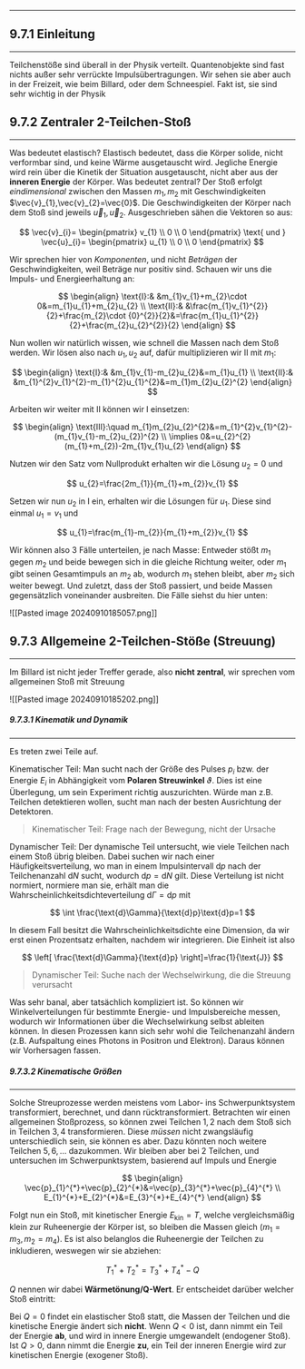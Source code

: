 ***

## 9.7.1 Einleitung
***

Teilchenstöße sind überall in der Physik verteilt. Quantenobjekte sind fast nichts außer sehr verrückte Impulsübertragungen. Wir sehen sie aber auch in der Freizeit, wie beim Billard, oder dem Schneespiel. Fakt ist, sie sind sehr wichtig in der Physik


## 9.7.2 Zentraler 2-Teilchen-Stoß
***

Was bedeutet elastisch? Elastisch bedeutet, dass die Körper solide, nicht verformbar sind, und keine Wärme ausgetauscht wird. Jegliche Energie wird rein über die Kinetik der Situation ausgetauscht, nicht aber aus der **inneren Energie** der Körper.
Was bedeutet zentral? Der Stoß erfolgt *eindimensional* zwischen den Massen $m_{1},m_{2}$ mit Geschwindigkeiten $\vec{v}_{1},\vec{v}_{2}=\vec{0}$. Die Geschwindigkeiten der Körper nach dem Stoß sind jeweils $\vec{u}_{1},\vec{u}_{2}$. Ausgeschrieben sähen die Vektoren so aus:

$$
\vec{v}_{i}=
\begin{pmatrix}
v_{1} \\
0 \\
0
\end{pmatrix}
\text{ und }
\vec{u}_{i}=
\begin{pmatrix}
u_{1} \\
0 \\
0
\end{pmatrix}
$$

Wir sprechen hier von *Komponenten*, und nicht *Beträgen* der Geschwindigkeiten, weil Beträge nur positiv sind. Schauen wir uns die Impuls- und Energieerhaltung an:

$$
\begin{align}
\text{I}:& &m_{1}v_{1}+m_{2}\cdot 0&=m_{1}u_{1}+m_{2}u_{2} \\
\text{II}:& &\frac{m_{1}v_{1}^{2}}{2}+\frac{m_{2}\cdot {0}^{2}}{2}&=\frac{m_{1}u_{1}^{2}}{2}+\frac{m_{2}u_{2}^{2}}{2}
\end{align}
$$

Nun wollen wir natürlich wissen, wie schnell die Massen nach dem Stoß werden. Wir lösen also nach $u_{1},u_{2}$ auf, dafür multiplizieren wir $\text{II}$ mit $m_{1}$:

$$
\begin{align}
\text{I}:& &m_{1}v_{1}-m_{2}u_{2}&=m_{1}u_{1} \\
\text{II}:& &m_{1}^{2}v_{1}^{2}-m_{1}^{2}u_{1}^{2}&=m_{1}m_{2}u_{2}^{2}
\end{align}
$$

Arbeiten wir weiter mit $\text{II}$ können wir $\text{I}$ einsetzen:

$$
\begin{align}
\text{III}:\quad m_{1}m_{2}u_{2}^{2}&=m_{1}^{2}v_{1}^{2}-(m_{1}v_{1}-m_{2}u_{2})^{2} \\
\implies 0&=u_{2}^{2}(m_{1}+m_{2})-2m_{1}v_{1}u_{2}
\end{align}
$$

Nutzen wir den Satz vom Nullprodukt erhalten wir die Lösung $u_{2}=0$ und

$$
u_{2}=\frac{2m_{1}}{m_{1}+m_{2}}v_{1}
$$

Setzen wir nun $u_{2}$ in $\text{I}$ ein, erhalten wir die Lösungen für $u_{1}$. Diese sind einmal $u_{1}=v_{1}$ und

$$
u_{1}=\frac{m_{1}-m_{2}}{m_{1}+m_{2}}v_{1}
$$

Wir können also 3 Fälle unterteilen, je nach Masse: Entweder stößt $m_{1}$ gegen $m_{2}$ und beide bewegen sich in die gleiche Richtung weiter, oder $m_{1}$ gibt seinen Gesamtimpuls an $m_{2}$ ab, wodurch $m_{1}$ stehen bleibt, aber $m_{2}$ sich weiter bewegt. Und zuletzt, dass der Stoß passiert, und beide Massen gegensätzlich voneinander ausbreiten. Die Fälle siehst du hier unten:

![[Pasted image 20240910185057.png]]


## 9.7.3 Allgemeine 2-Teilchen-Stöße (Streuung)
***

Im Billard ist nicht jeder Treffer gerade, also **nicht zentral**, wir sprechen vom allgemeinen Stoß mit Streuung

![[Pasted image 20240910185202.png]]


##### 9.7.3.1 Kinematik und Dynamik
***

Es treten zwei Teile auf.

Kinematischer Teil:
Man sucht nach der Größe des Pulses $p_{i}$ bzw. der Energie $E_{i}$ in Abhängigkeit vom **Polaren Streuwinkel** $\vartheta$. Dies ist eine Überlegung, um sein Experiment richtig auszurichten. Würde man z.B. Teilchen detektieren wollen, sucht man nach der besten Ausrichtung der Detektoren.

>Kinematischer Teil: Frage nach der Bewegung, nicht der Ursache


Dynamischer Teil:
Der dynamische Teil untersucht, wie viele Teilchen nach einem Stoß übrig bleiben. Dabei suchen wir nach einer Häufigkeitsverteilung, wo man in einem Impulsintervall $\text{d}p$ nach der Teilchenanzahl $\text{d}N$ sucht, wodurch $\text{d}p=\text{d}N$ gilt. Diese Verteilung ist nicht normiert, normiere man sie, erhält man die Wahrscheinlichkeitsdichteverteilung $\text{d}\Gamma=\text{d}p$ mit

$$
\int \frac{\text{d}\Gamma}{\text{d}p}\text{d}p=1
$$

In diesem Fall besitzt die Wahrscheinlichkeitsdichte eine Dimension, da wir erst einen Prozentsatz erhalten, nachdem wir integrieren. Die Einheit ist also

$$
\left[ \frac{\text{d}\Gamma}{\text{d}p} \right]=\frac{1}{\text{J}}
$$


>Dynamischer Teil: Suche nach der Wechselwirkung, die die Streuung verursacht

Was sehr banal, aber tatsächlich kompliziert ist. So können wir Winkelverteilungen für bestimmte Energie- und Impulsbereiche messen, wodurch wir Informationen über die Wechselwirkung selbst ableiten können. In diesen Prozessen kann sich sehr wohl die Teilchenanzahl ändern (z.B. Aufspaltung eines Photons in Positron und Elektron). Daraus können wir Vorhersagen fassen.


##### 9.7.3.2 Kinematische Größen
***

Solche Streuprozesse werden meistens vom Labor- ins Schwerpunktsystem transformiert, berechnet, und dann rücktransformiert.
Betrachten wir einen allgemeinen Stoßprozess, so können zwei Teilchen $1,2$ nach dem Stoß sich in Teilchen $3,4$ transformieren. Diese *müssen* nicht zwangsläufig unterschiedlich sein, sie können es aber. Dazu könnten noch weitere Teilchen $5,6,\dots$ dazukommen. Wir bleiben aber bei 2 Teilchen, und untersuchen im Schwerpunktsystem, basierend auf Impuls und Energie

$$
\begin{align}
\vec{p}_{1}^{*}+\vec{p}_{2}^{*}&=\vec{p}_{3}^{*}+\vec{p}_{4}^{*} \\
E_{1}^{*}+E_{2}^{*}&=E_{3}^{*}+E_{4}^{*}
\end{align}
$$

Folgt nun ein Stoß, mit kinetischer Energie $E_{\text{kin}}=T$, welche vergleichsmäßig klein zur Ruheenergie der Körper ist, so bleiben die Massen gleich ($m_{1}=m_{3},m_{2}=m_{4}$). Es ist also belanglos die Ruheenergie der Teilchen zu inkludieren, weswegen wir sie abziehen:

$$
T_{1}^{*}+T_{2}^{*}=T_{3}^{*}+T_{4}^{*}-Q
$$

$Q$ nennen wir dabei **Wärmetönung/Q-Wert**. Er entscheidet darüber welcher Stoß eintritt:

Bei $Q=0$ findet ein elastischer Stoß statt, die Massen der Teilchen und die kinetische Energie ändert sich **nicht**.
Wenn $Q<0$ ist, dann nimmt ein Teil der Energie **ab**, und wird in innere Energie umgewandelt (endogener Stoß).
Ist $Q> 0$, dann nimmt die Energie **zu**, ein Teil der inneren Energie wird zur kinetischen Energie (exogener Stoß).